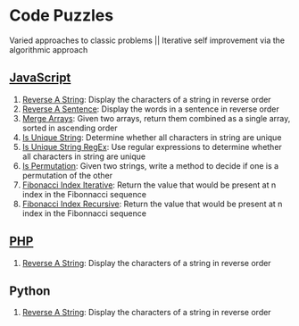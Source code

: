 # Code Puzzles

Varied approaches to classic problems || Iterative self improvement via the algorithmic approach

## [JavaScript](./JavaScript)

1. [Reverse A String](./JavaScript/reverseAString.js): Display the characters of a string in reverse order
2. [Reverse A Sentence](./JavaScript/reverseASentence.js): Display the words in a sentence in reverse order
3. [Merge Arrays](./JavaScript/mergeArrays.js): Given two arrays, return them combined as a single array, sorted in ascending order
4. [Is Unique String](./JavaScript/isUniqueString.js): Determine whether all characters in string are unique
5. [Is Unique String RegEx](./JavaScript/isUniqueStringRegEx.js): Use regular expressions to determine whether all characters in string are unique
6. [Is Permutation](./JavaScript/isPermutation.js): Given two strings, write a method to decide if one is a permutation of the other
7. [Fibonacci Index Iterative](./JavaScript/fibonacciIndexIterative.js): Return the value that would be present at n index in the Fibonnacci sequence
8. [Fibonacci Index Recursive](./JavaScript/fibonacciIndexRecursive.js): Return the value that would be present at n index in the Fibonnacci sequence


## [PHP](./PHP)

1. [Reverse A String](./PHP/reverse_string.php): Display the characters of a string in reverse order


## Python

1. [Reverse A String](./Python/reverse_string.py): Display the characters of a string in reverse order
